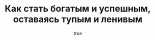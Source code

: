 ---
layout: book  
title: Как стать богатым и успешным, оставаясь тупым и ленивым 
permalink: /ksbu/
title: Как стать богатым и успешным, оставаясь тупым и ленивым
photo: ksbu-shot.jpg
text: |
  Идёт время, твоя жизнь похожа на череду одинаковых дней. Вместо того чтобы поставить цель и смело добиться успеха, ты едешь по накатанной.
  
  Ты понимаешь, что надо что-то менять…  Пора брать себя в руки и оторвать задницу от стула, пока не стало слишком поздно.
price: 19
currency: евро
shot: 2

features:
  title: Из этой книги ты узнаешь
  colsize: 3
  items:
    - icon: fui-user
      text: Как быть лидером и вести за собой людей
    - icon: fui-play
      text: Как двигаться к цели несмотря на обстоятельства
    - icon: fui-credit-card
      text: Как развить в себе навыки бизнесмена
    - icon: fui-star-2
      text: Как создать себе мышление миллионера

numbers:
  colsize: 4
  items:
    - icon: fui-bookmark
      count: 220
      text: Всего страниц
    - icon: fui-calendar-solid
      count: 2014
      text: Год издания
    - icon: fui-list
      count: 71
      text: Штук в наличии

author:
  name: Николай Воробьёв
  photo: nickvorobiov.jpg
  text: |
    * Международный тренер и коуч с 12-летним опытом  
    * Автор 5 книг и 15 тренингов об отношениях, мотивации, уверенности, бизнесе, продажах и личной эффективности  
    * Ведущий и тренер в 4 телевизионных и радио шоу об отношениях и личной эффективности  
    * Провёл тренинги более чем в 20 городах России и Европы  
    * В настоящее время проводит тренинги личной эффективности и персональный коучинг, готовит тренеров.

faq:
  - q: Книга в каком виде продается — это обычная книга или ее скан, или в электронном виде?
    a: |
      Книга бумажная, в твёрдом переплёте.
      
      Высылается почтой. Стоимость доставки входит в цену.
  - q: А вы можете отправить книгу в Украину?
    a: Да, мы отправим вам книгу по любому адресу, который вы укажете.
  - q: Сколько будет стоить доставка в Китай?
    a: Доставка книги почтой в любую точку мира уже включена в цену.
  - q: Могу ли я заказать книгу наложенным платежом?
    a: Мы, если честно, не знаем, что такое «наложенным платежом». Вы оплачиваете книгу, мы кладём её в конверт, относим на почту, а вам на емейл отправляем трек-номер, по которому ход доставки можно отслеживать на сайте почты.
  - q: А что если книга потеряется при пересылке?
    a: Если книга потеряется, то мы отправим вам её ещё раз.
---